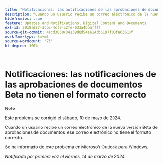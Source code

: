 ```yaml
---
title: "Notificaciones: las notificaciones de las aprobaciones de documentos Beta no tienen el formato correcto"
description: “Cuando un usuario recibe un correo electrónico de la nueva versión Beta de aprobaciones de documentos, ese correo electrónico no tiene el formato correcto. '
hidefromtoc: true
feature: Updates and Notifications, Digital Content and Documents
exl-id: 2918ad87-3cb5-4cf3-a2fe-033a4bbaffff
source-git-commit: 4acd3830c34139d8d54e614bb5197f00fa63613f
workflow-type: tm+mt
source-wordcount: '73'
ht-degree: 100%

---
```


# Notificaciones: las notificaciones de las aprobaciones de documentos Beta no tienen el formato correcto

>[!NOTE]
>
>Este problema se corrigió el sábado, 10 de mayo de 2024.

Cuando un usuario recibe un correo electrónico de la nueva versión Beta de aprobaciones de documentos, ese correo electrónico no tiene el formato correcto.

Se ha informado de este problema en Microsoft Outlook para Windows.

_Notificado por primera vez el viernes, 14 de marzo de 2024._
